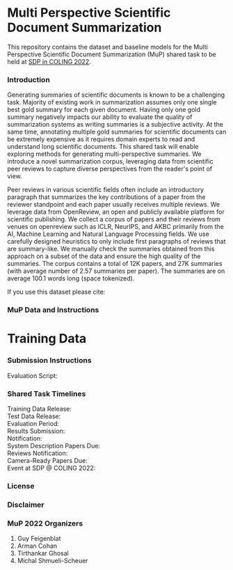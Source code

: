 # Multi Perspective Scientific Document Summarization

This repository contains the dataset and baseline models for the Multi Perspective Scientific Document Summarization (MuP) shared task to be held at [SDP in COLING 2022](https://sdproc.org/2022/index.html).

### Introduction

Generating summaries of scientific documents is known to be a challenging task. Majority of existing work in summarization assumes only one single best gold summary for each given document. Having only one gold summary negatively impacts our ability to evaluate the quality of summarization systems as writing summaries is a subjective activity. At the same time, annotating multiple gold summaries for scientific documents can be extremely expensive as it requires domain experts to read and understand long scientific documents. This shared task will enable exploring methods for generating multi-perspective summaries. We introduce a novel summarization corpus, leveraging data from scientific peer reviews to capture diverse perspectives from the reader's point of view.

Peer reviews in various scientific fields often include an introductory paragraph that summarizes the key contributions of a paper from the reviewer standpoint and each paper usually receives multiple reviews. We leverage data from OpenReview, an open and publicly available platform for scientific publishing.  We collect a corpus of papers and their reviews from venues on openreview such as ICLR, NeurIPS, and AKBC primarily from the AI, Machine Learning and Natural Language Processing fields. We use carefully designed heuristics to only include first paragraphs of reviews that are summary-like. We manually check the summaries obtained from this approach on a subset of the data and ensure the high quality of the summaries.
The corpus contains a total of 12K papers, and 27K summaries (with average number of 2.57 summaries per paper). The summaries are on average 100.1 words long (space tokenized).

If you use this dataset please cite:

### MuP Data and Instructions

# Training Data

### Submission Instructions

Evaluation Script: 

### Shared Task Timelines

Training Data Release:  <br />
Test Data Release:  <br />
Evaluation Period:  <br />
Results Submission:  <br />
Notification:  <br />
System Description Papers Due:  <br />
Reviews Notification:  <br />
Camera-Ready Papers Due:  <br />
Event at SDP @ COLING 2022:  <br />

### License

### Disclaimer

### MuP 2022 Organizers

1. Guy Feigenblat
2. Arman Cohan
3. Tirthankar Ghosal
4. Michal Shmueli-Scheuer

